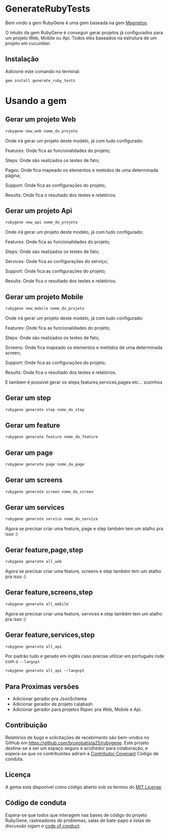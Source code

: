 # GenerateRubyTests

Bem vindo a gem RubyGene é uma gem baseada na gem [Magneton](https://github.com/concretesolutions/magneton).

O intuito da gem RubyGene é conseguir gerar projetos já configurados para um projeto Web, Mobile ou Api. Todos eles baseados na estrutura de um projeto em cucumber.

## Instalação

Adicione este comando no terminal:

```ruby
gem install generate_ruby_tests
```

# Usando a gem


## Gerar um projeto Web

```ruby
rubygene new_web nome_do_projeto
```

Onde irá gerar um projeto deste modelo, já com tudo configurado:

Features: Onde fica as funcionalidades do projeto;

Steps: Onde são realizados os testes de fato;

Pages: Onde fica mapeado os elementos e metódos de uma determinada página;

Support: Onde fica as configuraçōes do projeto;

Results: Onde fica o resultado dos testes e relatórios.

## Gerar um projeto Api

```ruby
rubygene new_api nome_do_projeto
```

Onde irá gerar um projeto deste modelo, já com tudo configurado:

Features: Onde fica as funcionalidades do projeto;

Steps: Onde são realizados os testes de fato;

Services: Onde fica as configuraçōes do serviço;

Support: Onde fica as configuraçōes do projeto;

Results: Onde fica o resultado dos testes e relatórios.

## Gerar um projeto Mobile

```ruby
rubygene new_mobile nome_do_projeto
```

Onde irá gerar um projeto deste modelo, já com tudo configurado:

Features: Onde fica as funcionalidades do projeto;

Steps: Onde são realizados os testes de fato;

Screens: Onde fica mapeado os elementos e metódos de uma determinada screen;

Support: Onde fica as configuraçōes do projeto;

Results: Onde fica o resultado dos testes e relatórios.

E tambem é possivel gerar os steps,features,services,pages etc... sozinhos 

## Gerar um step

```ruby
rubygene generate step nome_do_step
```

## Gerar um feature

```ruby
rubygene generate feature nome_da_feature
```

## Gerar um page

```ruby
rubygene generate page nome_da_page
```

## Gerar um screens

```ruby
rubygene generate screen nome_da_screen
```

## Gerar um services

```ruby
rubygene generate service nome_do_service
```

Agora se precisar criar uma feature, page e step também tem um atalho pra isso :)
 
## Gerar feature,page,step

```ruby
rubygene generate all_web
```

Agora se precisar criar uma feature, screens e step também tem um atalho pra isso :)

## Gerar feature,screens,step

```ruby
rubygene generate all_mobile
```

Agora se precisar criar uma feature, services e step também tem um atalho pra isso :)

## Gerar feature,services,step

```ruby
rubygene generate all_api
```

Por padrão tudo e gerado em inglês caso precise utilizar em português rode com o `--lang=pt`

```ruby
rubygene generate all_api --lang=pt
```

## Para Proximas versōes

- Adicionar gerador pra JsonSchema
- Adicionar gerador de projeto calabash
- Adicionar gerador para projetos Rspec pra Web, Mobile e Api.

## Contribuição

Relatórios de bugs e solicitações de recebimento são bem-vindos no GitHub em https://github.com/brunobatista25/rubygene. Este projeto destina-se a ser um espaço seguro e acolhedor para colaboração, e espera-se que os contribuintes adiram à [Contributor Covenant](http://contributor-covenant.org) Código de conduta.

## Licença

A gema está disponível como código aberto sob os termos do
 [MIT License](https://opensource.org/licenses/MIT).

## Código de conduta

Espera-se que todos que interagem nas bases de código do projeto RubyGene, rastreadores de problemas, salas de bate-papo e listas de discussão sigam o
 [code of conduct](https://github.com/brunobatista25/rubygene/blob/master/CODE_OF_CONDUCT.md).
